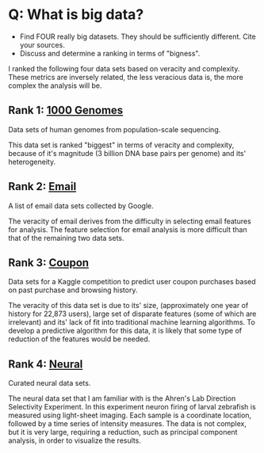 # Q: What is big data?

* Find FOUR really big datasets. They should be sufficiently different. Cite your sources.
* Discuss and determine a ranking in terms of "bigness".


I ranked the following four data sets based on veracity and complexity.  These metrics are inversely related, the less veracious data is, the more complex the analysis will be.

## Rank 1: [1000 Genomes](http://www.1000genomes.org/home)
Data sets of human genomes from population-scale sequencing.

This data set is ranked "biggest" in terms of veracity and complexity, because of it's magnitude (3 billion DNA base pairs per genome) and its' heterogeneity.  

## Rank 2: [Email](https://sites.google.com/site/emailresearchorg/datasets)

A list of email data sets collected by Google.

The veracity of email derives from the difficulty in selecting email features for analysis.  The feature selection for email analysis is more difficult than that of the remaining two data sets.

## Rank 3: [Coupon](https://www.kaggle.com/c/coupon-purchase-prediction)

Data sets for a Kaggle competition to predict user coupon purchases based on past purchase and browsing history.

The veracity of this data set is due to its' size, (approximately one year of history for 22,873 users), large set of disparate features (some of which are irrelevant) and its' lack of fit into traditional machine learning algorithms.  To develop a predictive algorithm for this data, it is likely that some type of reduction of the features would be needed. 

## Rank 4: [Neural](http://datasets.codeneuro.org/)

Curated neural data sets.  

The neural data set that I am familiar with is the Ahren's Lab Direction Selectivity Experiment.  In this experiment neuron firing of larval zebrafish is measured using light-sheet imaging.  Each sample is a coordinate location, followed by a time series of intensity measures.  The data is not complex, but it is very large, requiring a reduction, such as principal component analysis, in order to visualize the results.